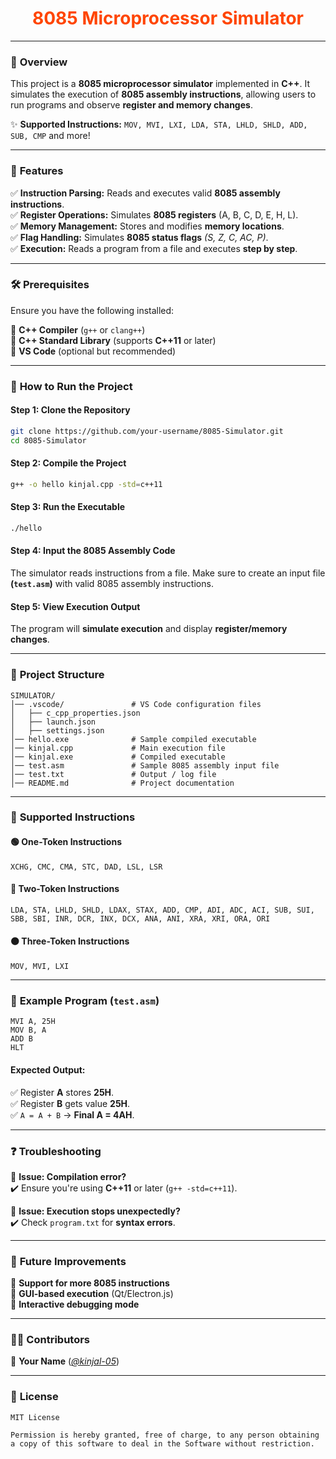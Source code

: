 <h1 align="center" style="color:#ff4500;">8085 Microprocessor Simulator</h1>

---


### 📌 **Overview**

This project is a **8085 microprocessor simulator** implemented in **C++**. It simulates the execution of **8085 assembly instructions**, allowing users to run programs and observe **register and memory changes**.

✨ **Supported Instructions:** `MOV, MVI, LXI, LDA, STA, LHLD, SHLD, ADD, SUB, CMP` and more!

---

### 🎯 **Features**

✅ **Instruction Parsing:** Reads and executes valid **8085 assembly instructions**.<br>
✅ **Register Operations:** Simulates **8085 registers** (A, B, C, D, E, H, L).<br>
✅ **Memory Management:** Stores and modifies **memory locations**.<br>
✅ **Flag Handling:** Simulates **8085 status flags** *(S, Z, C, AC, P)*.<br>
✅ **Execution:** Reads a program from a file and executes **step by step**.<br>

---

### 🛠️ **Prerequisites**

Ensure you have the following installed:

🔹 **C++ Compiler** (`g++` or `clang++`)<br>
🔹 **C++ Standard Library** (supports **C++11** or later)<br>
🔹 **VS Code** (optional but recommended)<br>

---

### 🚀 **How to Run the Project**

#### **Step 1: Clone the Repository**
```bash
git clone https://github.com/your-username/8085-Simulator.git
cd 8085-Simulator
```

#### **Step 2: Compile the Project**
```bash
g++ -o hello kinjal.cpp -std=c++11
```

#### **Step 3: Run the Executable**
```bash
./hello
```

#### **Step 4: Input the 8085 Assembly Code**
The simulator reads instructions from a file. Make sure to create an input file **(`test.asm`)** with valid 8085 assembly instructions.

#### **Step 5: View Execution Output**
The program will **simulate execution** and display **register/memory changes**.

---

### 📂 **Project Structure**
```plaintext
SIMULATOR/
│── .vscode/               # VS Code configuration files
│   ├── c_cpp_properties.json
│   ├── launch.json
│   ├── settings.json
│── hello.exe              # Sample compiled executable
│── kinjal.cpp             # Main execution file
│── kinjal.exe             # Compiled executable
│── test.asm               # Sample 8085 assembly input file
│── test.txt               # Output / log file
│── README.md              # Project documentation
```

---

### 💾 **Supported Instructions**

#### **🟢 One-Token Instructions**
`XCHG, CMC, CMA, STC, DAD, LSL, LSR`

#### **🔵 Two-Token Instructions**
`LDA, STA, LHLD, SHLD, LDAX, STAX, ADD, CMP, ADI, ADC, ACI, SUB, SUI, SBB, SBI, INR, DCR, INX, DCX, ANA, ANI, XRA, XRI, ORA, ORI`

#### **🟠 Three-Token Instructions**
`MOV, MVI, LXI`

---

### 📝 **Example Program (`test.asm`)**
```assembly
MVI A, 25H
MOV B, A
ADD B
HLT
```

#### **Expected Output:**
✅ Register **A** stores **25H**.<br>
✅ Register **B** gets value **25H**.<br>
✅ `A = A + B` → **Final A = 4AH**.<br>

---

### ❓ **Troubleshooting**

🔸 **Issue: Compilation error?**<br>
✔️ Ensure you're using **C++11** or later (`g++ -std=c++11`).<br>

🔸 **Issue: Execution stops unexpectedly?**<br>
✔️ Check `program.txt` for **syntax errors**.<br>

---

### 🚀 **Future Improvements**

🔹 **Support for more 8085 instructions**<br>
🔹 **GUI-based execution** (Qt/Electron.js)<br>
🔹 **Interactive debugging mode**<br>

---

### 👨‍💻 **Contributors**
📌 **Your Name** (*[@kinjal-05](https://github.com/kinjal-05)*)

---

### 📜 **License**
```plaintext
MIT License

Permission is hereby granted, free of charge, to any person obtaining a copy of this software to deal in the Software without restriction.

